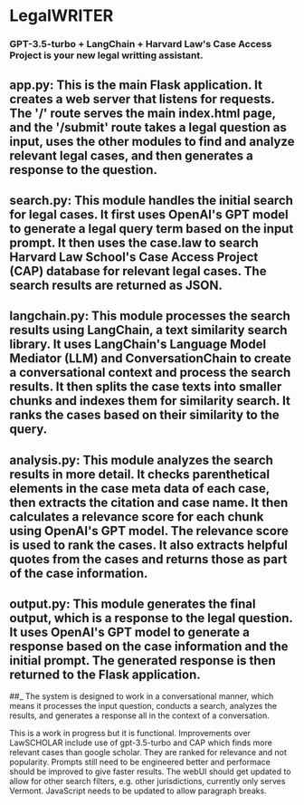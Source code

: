 # LegalWRITER
### GPT-3.5-turbo + LangChain + Harvard Law's Case Access Project is your new legal writting assistant.

## app.py: This is the main Flask application. It creates a web server that listens for requests. The '/' route serves the main index.html page, and the '/submit' route takes a legal question as input, uses the other modules to find and analyze relevant legal cases, and then generates a response to the question.

## search.py: This module handles the initial search for legal cases. It first uses OpenAI's GPT model to generate a legal query term based on the input prompt. It then uses the case.law to search Harvard Law School's Case Access Project (CAP) database for relevant legal cases. The search results are returned as JSON.

## langchain.py: This module processes the search results using LangChain, a text similarity search library. It uses LangChain's Language Model Mediator (LLM) and ConversationChain to create a conversational context and process the search results. It then splits the case texts into smaller chunks and indexes them for similarity search. It ranks the cases based on their similarity to the query.

## analysis.py: This module analyzes the search results in more detail. It checks parenthetical elements in the case meta data of each case, then extracts the citation and case name. It then calculates a relevance score for each chunk using OpenAI's GPT model. The relevance score is used to rank the cases. It also extracts helpful quotes from the cases and returns those as part of the case information.

## output.py: This module generates the final output, which is a response to the legal question. It uses OpenAI's GPT model to generate a response based on the case information and the initial prompt. The generated response is then returned to the Flask application.

##_
The system is designed to work in a conversational manner, which means it processes the input question, conducts a search, analyzes the results, and generates a response all in the context of a conversation.

This is a work in progress but it is functional.  Improvements over LawSCHOLAR include use of gpt-3.5-turbo and CAP which finds more relevant cases than google scholar.  They are ranked for relevance and not popularity.  Prompts still need to be engineered better and performace should be improved to give faster results. The webUI should get updated to allow for other search filters, e.g. other jurisdictions, currently only serves Vermont. JavaScript needs to be updated to allow paragraph breaks.
